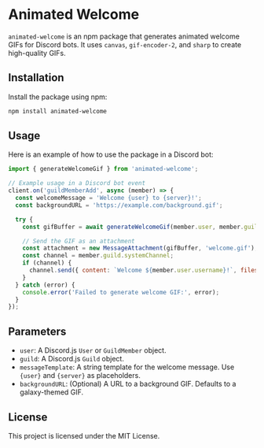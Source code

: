 # Animated Welcome

`animated-welcome` is an npm package that generates animated welcome GIFs for Discord bots. It uses `canvas`, `gif-encoder-2`, and `sharp` to create high-quality GIFs.

## Installation

Install the package using npm:

```bash
npm install animated-welcome
```

## Usage

Here is an example of how to use the package in a Discord bot:

```javascript
import { generateWelcomeGif } from 'animated-welcome';

// Example usage in a Discord bot event
client.on('guildMemberAdd', async (member) => {
  const welcomeMessage = 'Welcome {user} to {server}!';
  const backgroundURL = 'https://example.com/background.gif';

  try {
    const gifBuffer = await generateWelcomeGif(member.user, member.guild, welcomeMessage, backgroundURL);

    // Send the GIF as an attachment
    const attachment = new MessageAttachment(gifBuffer, 'welcome.gif');
    const channel = member.guild.systemChannel;
    if (channel) {
      channel.send({ content: `Welcome ${member.user.username}!`, files: [attachment] });
    }
  } catch (error) {
    console.error('Failed to generate welcome GIF:', error);
  }
});
```

## Parameters

- `user`: A Discord.js `User` or `GuildMember` object.
- `guild`: A Discord.js `Guild` object.
- `messageTemplate`: A string template for the welcome message. Use `{user}` and `{server}` as placeholders.
- `backgroundURL`: (Optional) A URL to a background GIF. Defaults to a galaxy-themed GIF.

## License

This project is licensed under the MIT License.
